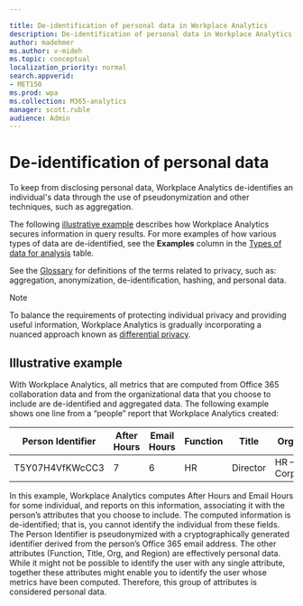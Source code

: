 ```yaml
---

title: De-identification of personal data in Workplace Analytics 
description: De-identification of personal data in Workplace Analytics
author: madehmer
ms.author: v-mideh
ms.topic: conceptual
localization_priority: normal 
search.appverid:
- MET150
ms.prod: wpa
ms.collection: M365-analytics
manager: scott.ruble
audience: Admin
---
```


# De-identification of personal data

To keep from disclosing personal data, Workplace Analytics de-identifies an individual's data through the use of pseudonymization and other techniques, such as aggregation.

The following [illustrative example](#illustrative-example) describes how Workplace Analytics secures information in query results. For more examples of how various types of data are de-identified, see the **Examples** column in the [Types of data for analysis](data-protection-considerations.md#types-of-data-for-analysis-in-workplace-analytics) table.

See the [Glossary](../use/glossary.md) for definitions of the terms related to privacy, such as: aggregation, anonymization, de-identification, hashing, and personal data.

> [!Note]
> To balance the requirements of protecting individual privacy and providing useful information, Workplace Analytics is gradually incorporating a nuanced approach known as [differential privacy](differential-privacy.md).

## Illustrative example

With Workplace Analytics, all metrics that are computed from Office 365 collaboration data and from the organizational data that you choose to include are de-identified and aggregated data. The following example shows one line from a “people” report that Workplace Analytics created:

| Person Identifier | After Hours | Email Hours | Function | Title | Org | Region |
| ----- | ----- | ----- | ----- | ----- | ----- | ----- |
| T5Y07H4VfKWcCC3 | 7 | 6 | HR | Director | HR – Corp | Central |

In this example, Workplace Analytics computes After Hours and Email Hours for some individual, and reports on this information, associating it with the person’s attributes that you choose to include. The computed information is de-identified; that is, you cannot identify the individual from these fields. The Person Identifier is pseudonymized with a cryptographically generated identifier derived from the person’s Office 365 email address. The other attributes (Function, Title, Org, and Region) are effectively personal data. While it might not be possible to identify the user with any single attribute, together these attributes might enable you to identify the user whose metrics have been computed. Therefore, this group of attributes is considered personal data.
